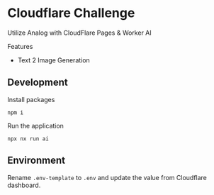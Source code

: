 # Cloudflare Challenge

Utilize Analog with CloudFlare Pages & Worker AI

Features

- Text 2 Image Generation

## Development

Install packages

```
npm i
```

Run the application

```
npx nx run ai
```

## Environment

Rename `.env-template` to `.env` and update the value from Cloudflare dashboard.
